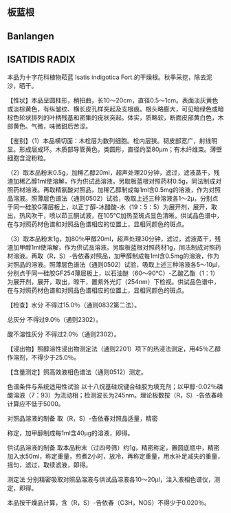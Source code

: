 ## 板蓝根

## Banlangen

## ISATIDIS RADIX

本品为十字花科植物菘蓝 Isatis indigotica Fort.的干燥根。秋季采挖，除去泥沙，晒干。

【性状】本品呈圆柱形，稍扭曲，长10～20cm，直径0.5～1cm。表面淡灰黄色或淡棕黄色，有纵皱纹、横长皮孔样突起及支根痕。根头略膨大，可见暗绿色或暗棕色轮状排列的叶柄残基和密集的疣状突起。体实，质略软，断面皮部黄白色，木部黄色。气微，味微甜后苦涩。

【鉴别】（1）本品横切面：木栓层为数列细胞。栓内层狭。韧皮部宽广，射线明显。形成层成环。木质部导管黄色，类圆形，直径约至80μm；有木纤维束。薄壁细胞含淀粉粒。

（2）取本品粉末0.5g，加稀乙醇20ml，超声处理20分钟，滤过，滤液蒸干，残渣加稀乙醇1ml使溶解，作为供试品溶液。另取板蓝根对照药材0.5g，同法制成对照药材溶液。再取精氨酸对照品，加稀乙醇制成每1ml含0.5mg的溶液，作为对照品溶液。照薄层色谱法（通则0502）试验，吸取上述三种溶液各1～2μ，分别点于同一硅胶G薄层板上，以正丁醇-冰醋酸-水（19：5：5）为展开剂，展开，取出，热风吹干，喷以茚三酮试液，在105℃加热至斑点显色清晰。供试品色谱中，在与对照药材色谱和对照品色谱相应的位置上，显相同颜色的斑点。

（3）取本品粉末1g，加80％甲醇20ml，超声处理30分钟，滤过，滤液蒸干，残渣加甲醇1ml使溶解，作为供试品溶液。另取板蓝根对照药材1g，同法制成对照药材溶液。再取（R，S）-告依春对照品，加甲醇制成每1ml含0.5mg的溶液，作为对照品的溶液。照薄层色谱法（通则0502）试验，吸取上述三种溶液各5～10μl，分别点于同一硅胶GF254薄层板上，以石油醚（60～90℃）-乙酸乙酯（1：1）为展开剂，展开，取出，晾干，置紫外光灯（254nm）下检视。供试品色谱中，在与对照药材色谱和对照品色谱相应的位置上，显相同颜色的斑点。

【检查】水分 不得过15.0％（通则0832第二法）。

总灰分 不得过9.0％（通则2302）。

酸不溶性灰分 不得过2.0％（通则2302）。

【浸出物】照醇溶性浸出物测定法（通则2201）项下的热浸法测定，用45％乙醇作溶剂，不得少于25.0％。

【含量测定】照高效液相色谱法（通则0512）测定。

色谱条件与系统适用性试验 以十八烷基硅烷键合硅胶为填充剂；以甲醇-0.02％磷酸溶液（7：93）为流动相；检测波长为245nm。理论板数按（R，S）-告依春峰计算应不低于5000。

对照品溶液的制备 取（R，S）-告依春对照品适量，精密

称定，加甲醇制成每1ml含40μg的溶液，即得。

供试品溶液的制备 取本品粉末（过四号筛）约1g，精密称定，置圆底瓶中，精密加入水50ml，称定重量，煎煮2小时，放冷，再称定重量，用水补足减失的重量，摇匀，滤过，取续滤液，即得。

测定法 分别精密吸取对照品溶液与供试品溶液各10～20μl，注入液相色谱仪，测定，即得。

本品按干燥品计算，含（R，S）-告依春（C3H，NOS）不得少于0.020％。